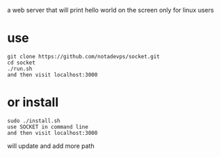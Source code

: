 a web server that will print hello world on the screen 
only for linux users 

# use
    git clone https://github.com/notadevps/socket.git
    cd socket
    ./run.sh
    and then visit localhost:3000 
# or install
    sudo ./install.sh
    use SOCKET in command line 
    and then visit localhost:3000
    
will update and add more path 
